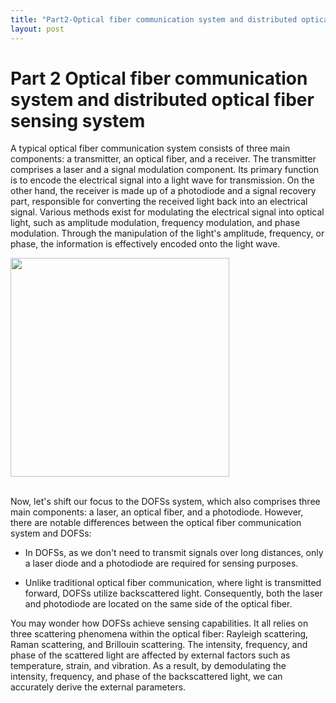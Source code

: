 ```yaml
---
title: "Part2-Optical fiber communication system and distributed optical fiber sensing system"
layout: post
---
```


# Part 2 Optical fiber communication system and distributed optical fiber sensing system

A typical optical fiber communication system consists of three main components: a transmitter, an optical fiber, and a receiver. The transmitter comprises a laser and a signal modulation component. Its primary function is to encode the electrical signal into a light wave for transmission. On the other hand, the receiver is made up of a photodiode and a signal recovery part, responsible for converting the received light back into an electrical signal. Various methods exist for modulating the electrical signal into optical light, such as amplitude modulation, frequency modulation, and phase modulation. Through the manipulation of the light's amplitude, frequency, or phase, the information is effectively encoded onto the light wave.

<a href="url"><img src="https://raw.githubusercontent.com/haleywuhuan/profile/master/assets/blog2_fig1.jpg" align="center" width="350"></a>

</br>
Now, let's shift our focus to the DOFSs system, which also comprises three main components: a laser, an optical fiber, and a photodiode. However, there are notable differences between the optical fiber communication system and DOFSs:

* In DOFSs, as we don't need to transmit signals over long distances, only a laser diode and a photodiode are required for sensing purposes.

* Unlike traditional optical fiber communication, where light is transmitted forward, DOFSs utilize backscattered light. Consequently, both the laser and photodiode are located on the same side of the optical fiber.

You may wonder how DOFSs achieve sensing capabilities. It all relies on three scattering phenomena within the optical fiber: Rayleigh scattering, Raman scattering, and Brillouin scattering. The intensity, frequency, and phase of the scattered light are affected by external factors such as temperature, strain, and vibration. As a result, by demodulating the intensity, frequency, and phase of the backscattered light, we can accurately derive the external parameters.
